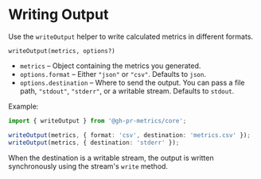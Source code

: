 # Writing Output

Use the `writeOutput` helper to write calculated metrics in different formats.

```
writeOutput(metrics, options?)
```

- `metrics` – Object containing the metrics you generated.
- `options.format` – Either `"json"` or `"csv"`. Defaults to `json`.
- `options.destination` – Where to send the output. You can pass a
  file path, `"stdout"`, `"stderr"`, or a writable stream. Defaults to
  `stdout`.

Example:

```ts
import { writeOutput } from '@gh-pr-metrics/core';

writeOutput(metrics, { format: 'csv', destination: 'metrics.csv' });
writeOutput(metrics, { destination: 'stderr' });
```

When the destination is a writable stream, the output is written
synchronously using the stream's `write` method.

